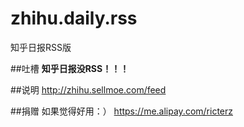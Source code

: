 zhihu.daily.rss
===============
知乎日报RSS版

##吐槽
**知乎日报没RSS！！！**

##说明
http://zhihu.sellmoe.com/feed 


##捐赠
如果觉得好用：）
https://me.alipay.com/ricterz
